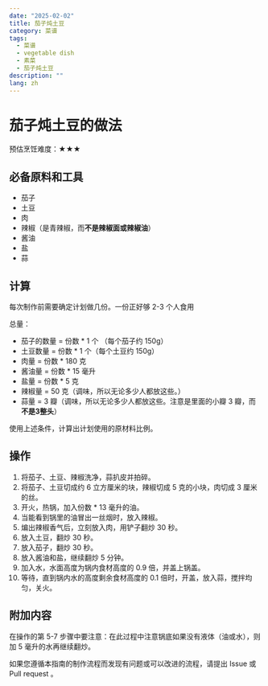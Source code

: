 ```yaml
---
date: "2025-02-02"
title: 茄子炖土豆
category: 菜谱
tags:
  - 菜谱
  - vegetable dish
  - 素菜
  - 茄子炖土豆
description: ""
lang: zh
---
```


# 茄子炖土豆的做法

预估烹饪难度：★★★

## 必备原料和工具

- 茄子
- 土豆
- 肉
- 辣椒（是青辣椒，而**不是辣椒面或辣椒油**）
- 酱油
- 盐
- 蒜

## 计算

每次制作前需要确定计划做几份。一份正好够 2-3 个人食用

总量：

- 茄子的数量 = 份数 * 1 个 （每个茄子约 150g）
- 土豆数量 = 份数 * 1 个（每个土豆约 150g）
- 肉量 = 份数 * 180 克
- 酱油量 = 份数 * 15 毫升
- 盐量 = 份数 * 5 克
- 辣椒量 = 50 克（调味，所以无论多少人都放这些。）
- 蒜量 = 3 瓣（调味，所以无论多少人都放这些。注意是里面的小瓣 3 瓣，而**不是3整头**）

使用上述条件，计算出计划使用的原材料比例。

## 操作

1. 将茄子、土豆、辣椒洗净，蒜扒皮并拍碎。
2. 将茄子、土豆切成约 6 立方厘米的块，辣椒切成 5 克的小块，肉切成 3 厘米的丝。
3. 开火，热锅，加入份数 * 13 毫升的油。
4. 当能看到锅里的油冒出一丝烟时，放入辣椒。
5. 煸出辣椒香气后，立刻放入肉，用铲子翻炒 30 秒。
6. 放入土豆，翻炒 30 秒。
7. 放入茄子，翻炒 30 秒。
8. 放入酱油和盐，继续翻炒 5 分钟。
9. 加入水，水面高度为锅内食材高度的 0.9 倍，并盖上锅盖。
10. 等待，直到锅内水的高度剩余食材高度的 0.1 倍时，开盖，放入蒜，搅拌均匀，关火。

## 附加内容

在操作的第 5-7 步骤中要注意：在此过程中注意锅底如果没有液体（油或水），则加 5 毫升的水再继续翻炒。

如果您遵循本指南的制作流程而发现有问题或可以改进的流程，请提出 Issue 或 Pull request 。
